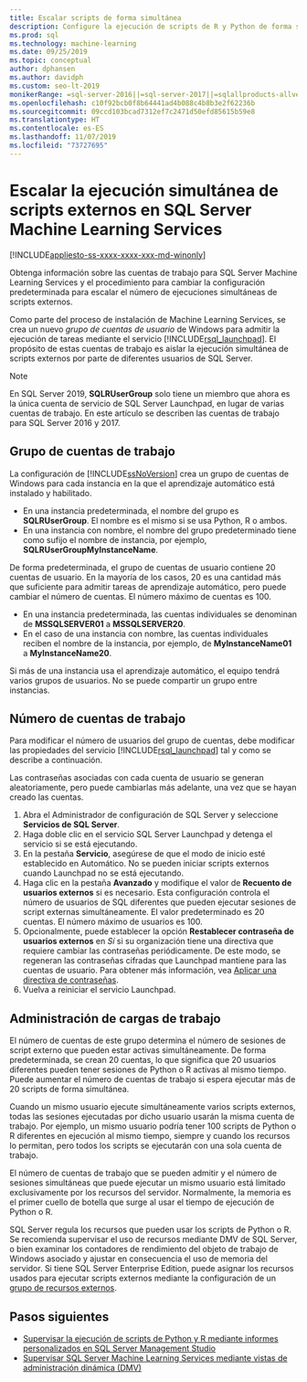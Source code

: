 ```yaml
---
title: Escalar scripts de forma simultánea
description: Configure la ejecución de scripts de R y Python de forma simultánea o en paralelo en un grupo de cuentas de usuario para escalar SQL Server Machine Learning Services.
ms.prod: sql
ms.technology: machine-learning
ms.date: 09/25/2019
ms.topic: conceptual
author: dphansen
ms.author: davidph
ms.custom: seo-lt-2019
monikerRange: =sql-server-2016||=sql-server-2017||=sqlallproducts-allversions
ms.openlocfilehash: c10f92bcb0f8b64441ad4b088c4b8b3e2f62236b
ms.sourcegitcommit: 09ccd103bcad7312ef7c2471d50efd85615b59e8
ms.translationtype: HT
ms.contentlocale: es-ES
ms.lasthandoff: 11/07/2019
ms.locfileid: "73727695"
---
```

# <a name="scale-concurrent-execution-of-external-scripts-in-sql-server-machine-learning-services"></a>Escalar la ejecución simultánea de scripts externos en SQL Server Machine Learning Services
[!INCLUDE[appliesto-ss-xxxx-xxxx-xxx-md-winonly](../../includes/appliesto-ss-xxxx-xxxx-xxx-md-winonly.md)]

Obtenga información sobre las cuentas de trabajo para SQL Server Machine Learning Services y el procedimiento para cambiar la configuración predeterminada para escalar el número de ejecuciones simultáneas de scripts externos.

Como parte del proceso de instalación de Machine Learning Services, se crea un nuevo *grupo de cuentas de usuario* de Windows para admitir la ejecución de tareas mediante el servicio [!INCLUDE[rsql_launchpad](../../includes/rsql-launchpad-md.md)]. El propósito de estas cuentas de trabajo es aislar la ejecución simultánea de scripts externos por parte de diferentes usuarios de SQL Server.

> [!Note]
> En SQL Server 2019, **SQLRUserGroup** solo tiene un miembro que ahora es la única cuenta de servicio de SQL Server Launchpad, en lugar de varias cuentas de trabajo. En este artículo se describen las cuentas de trabajo para SQL Server 2016 y 2017.

## <a name="worker-account-group"></a>Grupo de cuentas de trabajo

La configuración de [!INCLUDE[ssNoVersion](../../includes/ssnoversion-md.md)] crea un grupo de cuentas de Windows para cada instancia en la que el aprendizaje automático está instalado y habilitado.

- En una instancia predeterminada, el nombre del grupo es **SQLRUserGroup**. El nombre es el mismo si se usa Python, R o ambos.
- En una instancia con nombre, el nombre del grupo predeterminado tiene como sufijo el nombre de instancia, por ejemplo, **SQLRUserGroupMyInstanceName**.

De forma predeterminada, el grupo de cuentas de usuario contiene 20 cuentas de usuario. En la mayoría de los casos, 20 es una cantidad más que suficiente para admitir tareas de aprendizaje automático, pero puede cambiar el número de cuentas. El número máximo de cuentas es 100.

- En una instancia predeterminada, las cuentas individuales se denominan de **MSSQLSERVER01** a **MSSQLSERVER20**.
- En el caso de una instancia con nombre, las cuentas individuales reciben el nombre de la instancia, por ejemplo, de **MyInstanceName01** a **MyInstanceName20**.

Si más de una instancia usa el aprendizaje automático, el equipo tendrá varios grupos de usuarios. No se puede compartir un grupo entre instancias.

<a name = "HowToChangeGroup"> </a>

## <a name="number-of-worker-accounts"></a>Número de cuentas de trabajo

Para modificar el número de usuarios del grupo de cuentas, debe modificar las propiedades del servicio [!INCLUDE[rsql_launchpad](../../includes/rsql-launchpad-md.md)] tal y como se describe a continuación.

Las contraseñas asociadas con cada cuenta de usuario se generan aleatoriamente, pero puede cambiarlas más adelante, una vez que se hayan creado las cuentas.

1. Abra el Administrador de configuración de SQL Server y seleccione **Servicios de SQL Server**.
2. Haga doble clic en el servicio SQL Server Launchpad y detenga el servicio si se está ejecutando.
3.  En la pestaña **Servicio**, asegúrese de que el modo de inicio esté establecido en Automático. No se pueden iniciar scripts externos cuando Launchpad no se está ejecutando.
4.  Haga clic en la pestaña **Avanzado** y modifique el valor de **Recuento de usuarios externos** si es necesario. Esta configuración controla el número de usuarios de SQL diferentes que pueden ejecutar sesiones de script externas simultáneamente. El valor predeterminado es 20 cuentas. El número máximo de usuarios es 100.
5. Opcionalmente, puede establecer la opción **Restablecer contraseña de usuarios externos** en _Sí_ si su organización tiene una directiva que requiere cambiar las contraseñas periódicamente. De este modo, se regeneran las contraseñas cifradas que Launchpad mantiene para las cuentas de usuario. Para obtener más información, vea [Aplicar una directiva de contraseñas](../security/sql-server-launchpad-service-account.md#bkmk_EnforcePolicy).
6.  Vuelva a reiniciar el servicio Launchpad.

## <a name="managing-workloads"></a>Administración de cargas de trabajo

El número de cuentas de este grupo determina el número de sesiones de script externo que pueden estar activas simultáneamente.  De forma predeterminada, se crean 20 cuentas, lo que significa que 20 usuarios diferentes pueden tener sesiones de Python o R activas al mismo tiempo. Puede aumentar el número de cuentas de trabajo si espera ejecutar más de 20 scripts de forma simultánea.

Cuando un mismo usuario ejecute simultáneamente varios scripts externos, todas las sesiones ejecutadas por dicho usuario usarán la misma cuenta de trabajo. Por ejemplo, un mismo usuario podría tener 100 scripts de Python o R diferentes en ejecución al mismo tiempo, siempre y cuando los recursos lo permitan, pero todos los scripts se ejecutarán con una sola cuenta de trabajo.

El número de cuentas de trabajo que se pueden admitir y el número de sesiones simultáneas que puede ejecutar un mismo usuario está limitado exclusivamente por los recursos del servidor. Normalmente, la memoria es el primer cuello de botella que surge al usar el tiempo de ejecución de Python o R.

SQL Server regula los recursos que pueden usar los scripts de Python o R. Se recomienda supervisar el uso de recursos mediante DMV de SQL Server, o bien examinar los contadores de rendimiento del objeto de trabajo de Windows asociado y ajustar en consecuencia el uso de memoria del servidor. Si tiene SQL Server Enterprise Edition, puede asignar los recursos usados para ejecutar scripts externos mediante la configuración de un [grupo de recursos externos](how-to-create-a-resource-pool.md).

## <a name="next-steps"></a>Pasos siguientes

- [Supervisar la ejecución de scripts de Python y R mediante informes personalizados en SQL Server Management Studio](../../advanced-analytics/administration/monitor-sql-server-machine-learning-services-using-custom-reports-management-studio.md)
- [Supervisar SQL Server Machine Learning Services mediante vistas de administración dinámica (DMV)](../../advanced-analytics/administration/monitor-sql-server-machine-learning-services-using-dynamic-management-views.md)